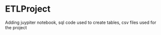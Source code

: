 # ETLProject
Adding juypiter notebook, sql code used to create tables, csv files used for the project

